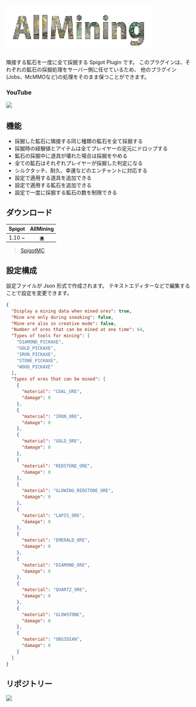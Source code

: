# ![AllMining](./assets/AllMining.png)

隣接する鉱石を一度に全て採掘する Spigot Plugin です。
このプラグインは、それぞれの鉱石の採掘処理をサーバー側に任せているため、
他のプラグイン(Jobs、McMMOなど)の処理をそのまま保つことができます。

### YouTube

[![](http://img.youtube.com/vi/TZzIPO7CANE/0.jpg)](http://www.youtube.com/watch?v=TZzIPO7CANE)

## 機能

- 採掘した鉱石に隣接する同じ種類の鉱石を全て採掘する
- 採掘時の経験値とアイテムは全てプレイヤーの足元にドロップする
- 鉱石の採掘中に道具が壊れた場合は採掘をやめる
- 全ての鉱石はそれぞれプレイヤーが採掘した判定になる
- シルクタッチ、耐久、幸運などのエンチャントに対応する
- 設定で適用する道具を追加できる
- 設定で適用する鉱石を追加できる
- 設定で一度に採掘する鉱石の数を制限できる

## ダウンロード

| Spigot | AllMining |
| :----: | :-------: |
| 1.10 ~ | [◉](https://www.spigotmc.org/resources/allmining.36443/download?version=143104) |

> [SpigotMC](https://www.spigotmc.org/resources/allmining.36443/)

## 設定構成

設定ファイルが Json 形式で作成されます。
テキストエディターなどで編集することで設定を変更できます。

```json
{
  "Display a mining data when mined ores": true,
  "Mine ore only during sneaking": false,
  "Mine ore also in creative mode": false,
  "Number of ores that can be mined at one time": 64,
  "Types of tools for mining": [
    "DIAMOND_PICKAXE",
    "GOLD_PICKAXE",
    "IRON_PICKAXE",
    "STONE_PICKAXE",
    "WOOD_PICKAXE"
  ],
  "Types of ores that can be mined": [
    {
      "material": "COAL_ORE",
      "damage": 0
    },
    {
      "material": "IRON_ORE",
      "damage": 0
    },
    {
      "material": "GOLD_ORE",
      "damage": 0
    },
    {
      "material": "REDSTONE_ORE",
      "damage": 0
    },
    {
      "material": "GLOWING_REDSTONE_ORE",
      "damage": 0
    },
    {
      "material": "LAPIS_ORE",
      "damage": 0
    },
    {
      "material": "EMERALD_ORE",
      "damage": 0
    },
    {
      "material": "DIAMOND_ORE",
      "damage": 0
    },
    {
      "material": "QUARTZ_ORE",
      "damage": 0
    },
    {
      "material": "GLOWSTONE",
      "damage": 0
    },
    {
      "material": "OBSIDIAN",
      "damage": 0
    }
  ]
}
```

## リポジトリー

<a href='https://bintray.com/masahirosaito-repo/Spigot-Plugin/AllMining?source=watch' alt='Get automatic notifications about new "AllMining" versions'><img src='https://www.bintray.com/docs/images/bintray_badge_color.png'></a>